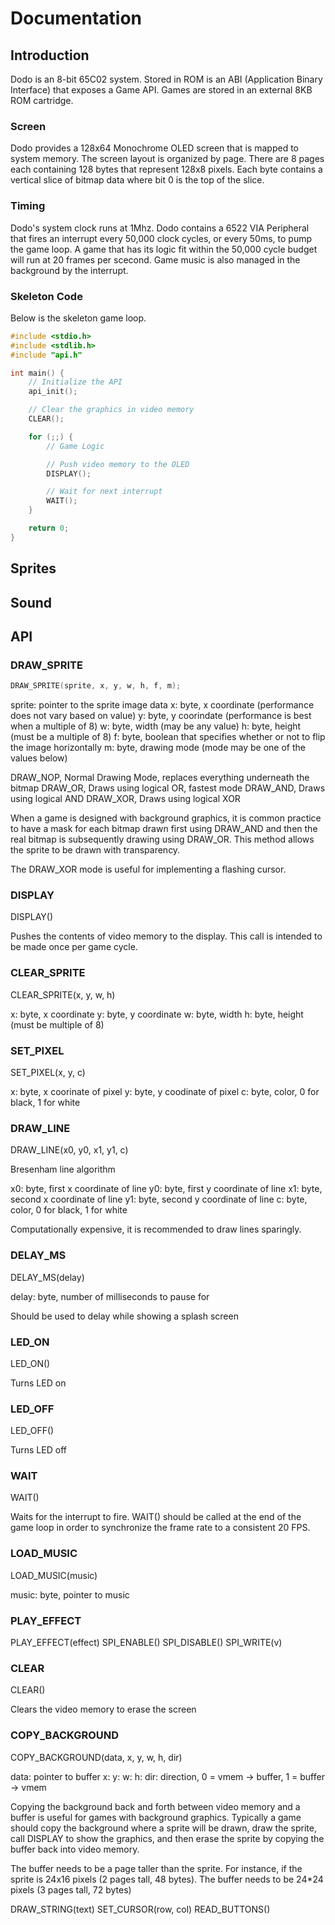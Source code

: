# Documentation

## Introduction

Dodo is an 8-bit 65C02 system. Stored in ROM is an ABI (Application Binary Interface) that exposes a Game API. Games are stored in an external 8KB ROM cartridge. 

### Screen

Dodo provides a 128x64 Monochrome OLED screen that is mapped to system memory. The screen layout is organized by page. There are 8 pages each containing 128 bytes that represent 128x8 pixels. Each byte contains a vertical slice of bitmap data where bit 0 is the top of the slice.

### Timing

Dodo's system clock runs at 1Mhz. Dodo contains a 6522 VIA Peripheral that fires an interrupt every 50,000 clock cycles, or every 50ms, to pump the game loop. A game that has its logic fit within the 50,000 cycle budget will run at 20 frames per scecond. Game music is also managed in the background by the interrupt.

### Skeleton Code

Below is the skeleton game loop. 


``` cpp
#include <stdio.h>
#include <stdlib.h>
#include "api.h"

int main() {
	// Initialize the API
	api_init();

	// Clear the graphics in video memory
	CLEAR();

	for (;;) {
		// Game Logic

		// Push video memory to the OLED
		DISPLAY();

		// Wait for next interrupt
		WAIT();
	}

	return 0;
}
```

## Sprites

## Sound

## API

### DRAW_SPRITE

``` cpp
DRAW_SPRITE(sprite, x, y, w, h, f, m);
```

sprite: pointer to the sprite image data
x: byte, x coordinate (performance does not vary based on value)
y: byte, y coorindate (performance is best when a multiple of 8)
w: byte, width (may be any value)
h: byte, height (must be a multiple of 8)
f: byte, boolean that specifies whether or not to flip the image horizontally
m: byte, drawing mode (mode may be one of the values below)

DRAW_NOP, Normal Drawing Mode, replaces everything underneath the bitmap
DRAW_OR, Draws using logical OR, fastest mode
DRAW_AND, Draws using logical AND
DRAW_XOR, Draws using logical XOR

When a game is designed with background graphics, it is common practice to have a mask for each bitmap drawn first using DRAW_AND and then the real bitmap is subsequently drawing using DRAW_OR. This method allows the sprite to be drawn with transparency.

The DRAW_XOR mode is useful for implementing a flashing cursor.

### DISPLAY

DISPLAY()

Pushes the contents of video memory to the display. This call is intended to be made once per game cycle.

### CLEAR_SPRITE

CLEAR_SPRITE(x, y, w, h)

x: byte, x coordinate
y: byte, y coordinate
w: byte, width
h: byte, height (must be multiple of 8)

### SET_PIXEL

SET_PIXEL(x, y, c)

x: byte, x coorinate of pixel
y: byte, y coodinate of pixel
c: byte, color, 0 for black, 1 for white

### DRAW_LINE

DRAW_LINE(x0, y0, x1, y1, c)

Bresenham line algorithm

x0: byte, first x coordinate of line
y0: byte, first y coordinate of line
x1: byte, second x coordinate of line
y1: byte, second y coordinate of line
c: byte, color, 0 for black, 1 for white

Computationally expensive, it is recommended to draw lines sparingly.

### DELAY_MS

DELAY_MS(delay)

delay: byte, number of milliseconds to pause for

Should be used to delay while showing a splash screen

### LED_ON

LED_ON()

Turns LED on

### LED_OFF

LED_OFF()

Turns LED off

### WAIT

WAIT()

Waits for the interrupt to fire. WAIT() should be called at the end of the game loop in order to synchronize the frame rate to a consistent 20 FPS.

### LOAD_MUSIC

LOAD_MUSIC(music)

music: byte, pointer to music

### PLAY_EFFECT

PLAY_EFFECT(effect)
SPI_ENABLE()
SPI_DISABLE()
SPI_WRITE(v)

### CLEAR

CLEAR()

Clears the video memory to erase the screen

### COPY_BACKGROUND

COPY_BACKGROUND(data, x, y, w, h, dir)

data: pointer to buffer
x: 
y:
w:
h:
dir: direction, 0 = vmem -> buffer, 1 = buffer -> vmem

Copying the background back and forth between video memory and a buffer is useful for games with background graphics. Typically a game should copy the background where a sprite will be drawn, draw the sprite, call DISPLAY to show the graphics, and then erase the sprite by copying the buffer back into video memory.

The buffer needs to be a page taller than the sprite. For instance, if the sprite is 24x16 pixels (2 pages tall, 48 bytes). The buffer needs to be 24*24 pixels (3 pages tall, 72 bytes)


DRAW_STRING(text)
SET_CURSOR(row, col)
READ_BUTTONS()